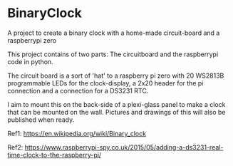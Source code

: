 # BinaryClock
A project to create a binary clock with a home-made circuit-board and a raspberrypi zero

This project contains of two parts:
The circuitboard and the raspberrypi code in python.

The circuit board is a sort of 'hat' to a raspberry pi zero with 20 WS2813B programmable LEDs for the clock-display, a 2x20 header
for the pi connection and a connection for a DS3231 RTC.

I aim to mount this on the back-side of a plexi-glass panel to make a clock that can be mounted on the wall. Pictures and drawings of this 
will also be published when ready.

Ref1: https://en.wikipedia.org/wiki/Binary_clock

Ref2: https://www.raspberrypi-spy.co.uk/2015/05/adding-a-ds3231-real-time-clock-to-the-raspberry-pi/
